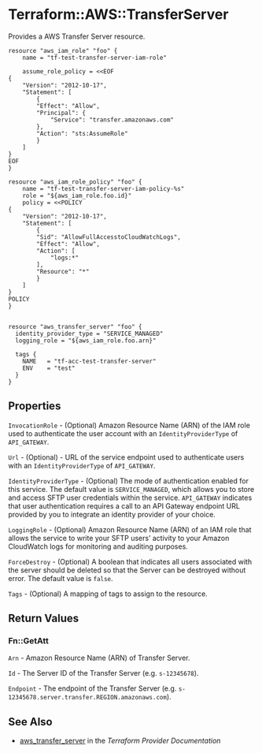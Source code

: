 # Terraform::AWS::TransferServer

Provides a AWS Transfer Server resource.


```hcl
resource "aws_iam_role" "foo" {
	name = "tf-test-transfer-server-iam-role"
  
	assume_role_policy = <<EOF
{
	"Version": "2012-10-17",
	"Statement": [
		{
		"Effect": "Allow",
		"Principal": {
			"Service": "transfer.amazonaws.com"
		},
		"Action": "sts:AssumeRole"
		}
	]
}
EOF
}

resource "aws_iam_role_policy" "foo" {
	name = "tf-test-transfer-server-iam-policy-%s"
	role = "${aws_iam_role.foo.id}"
	policy = <<POLICY
{
	"Version": "2012-10-17",
	"Statement": [
		{
		"Sid": "AllowFullAccesstoCloudWatchLogs",
		"Effect": "Allow",
		"Action": [
			"logs:*"
		],
		"Resource": "*"
		}
	]
}
POLICY
}


resource "aws_transfer_server" "foo" {
  identity_provider_type = "SERVICE_MANAGED"
  logging_role = "${aws_iam_role.foo.arn}"

  tags {
	NAME   = "tf-acc-test-transfer-server"
	ENV    = "test"
  }
}
```

## Properties

`InvocationRole` - (Optional) Amazon Resource Name (ARN) of the IAM role used to authenticate the user account with an `IdentityProviderType` of `API_GATEWAY`.

`Url` - (Optional) - URL of the service endpoint used to authenticate users with an `IdentityProviderType` of `API_GATEWAY`.

`IdentityProviderType` - (Optional) The mode of authentication enabled for this service. The default value is `SERVICE_MANAGED`, which allows you to store and access SFTP user credentials within the service. `API_GATEWAY` indicates that user authentication requires a call to an API Gateway endpoint URL provided by you to integrate an identity provider of your choice.

`LoggingRole` - (Optional) Amazon Resource Name (ARN) of an IAM role that allows the service to write your SFTP users’ activity to your Amazon CloudWatch logs for monitoring and auditing purposes.

`ForceDestroy` - (Optional) A boolean that indicates all users associated with the server should be deleted so that the Server can be destroyed without error. The default value is `false`.

`Tags` - (Optional) A mapping of tags to assign to the resource.


## Return Values

### Fn::GetAtt

`Arn` - Amazon Resource Name (ARN) of Transfer Server.

`Id` - The Server ID of the Transfer Server (e.g. `s-12345678`).

`Endpoint` - The endpoint of the Transfer Server (e.g. `s-12345678.server.transfer.REGION.amazonaws.com`).

## See Also

* [aws_transfer_server](https://www.terraform.io/docs/providers/aws/r/transfer_server.html) in the _Terraform Provider Documentation_